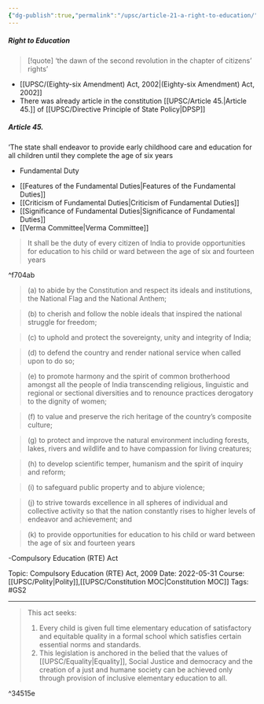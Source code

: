 ```yaml
---
{"dg-publish":true,"permalink":"/upsc/article-21-a-right-to-education/","dgHomeLink":true,"dgPassFrontmatter":false}
---
```


##### Right to Education

>[!quote]
>‘the dawn of the second revolution in the chapter of citizens’ rights’
- [[UPSC/(Eighty-six Amendment) Act, 2002|(Eighty-six Amendment) Act, 2002]]
- There was already article in the constitution [[UPSC/Article 45.|Article 45.]] of [[UPSC/Directive Principle of State Policy|DPSP]]

<div class="transclusion internal-embed is-loaded"><div class="markdown-embed">

<div class="markdown-embed-title">



</div>


##### Article 45.
‘The state shall endeavor to provide early childhood care and education for all children until they complete the age of six years

</div></div>

- Fundamental Duty 
<div class="transclusion internal-embed is-loaded"><div class="markdown-embed">

<div class="markdown-embed-title">



</div>




- [[Features of the Fundamental Duties|Features of the Fundamental Duties]]
- [[Criticism of Fundamental Duties|Criticism of Fundamental Duties]]
- [[Significance of Fundamental Duties|Significance of Fundamental Duties]]
- [[Verma Committee|Verma Committee]]


> It shall be the duty of every citizen of India to provide opportunities for education to his child or ward between the age of six and fourteen years

^f704ab

>(a) to abide by the Constitution and respect its ideals and
institutions, the National Flag and the National Anthem;

>(b) to cherish and follow the noble ideals that inspired the
national struggle for freedom;

>(c) to uphold and protect the sovereignty, unity and integrity of
India;

>(d) to defend the country and render national service when
called upon to do so;

>(e) to promote harmony and the spirit of common brotherhood
amongst all the people of India transcending religious,
linguistic and regional or sectional diversities and to
renounce practices derogatory to the dignity of women;

>(f) to value and preserve the rich heritage of the country’s
composite culture;

>(g) to protect and improve the natural environment including
forests, lakes, rivers and wildlife and to have compassion for
living creatures;

>(h) to develop scientific temper, humanism and the spirit of
inquiry and reform;

>(i) to safeguard public property and to abjure violence;

>(j) to strive towards excellence in all spheres of individual and
collective activity so that the nation constantly rises to higher
levels of endeavor and achievement; and

>(k) to provide opportunities for education to his child or ward
between the age of six and fourteen years

</div></div>

-Compulsory Education (RTE) Act 
<div class="transclusion internal-embed is-loaded"><div class="markdown-embed">

<div class="markdown-embed-title">



</div>


Topic: Compulsory Education (RTE) Act, 2009
Date: 2022-05-31
Course: [[UPSC/Polity|Polity]],[[UPSC/Constitution MOC|Constitution MOC]]
Tags: #GS2 

---

> This act seeks: 
> 1. Every child is given full time elementary education of satisfactory and equitable quality in a formal school which satisfies certain essential norms and standards. 
> 2. This legislation is anchored in the belied that the values of [[UPSC/Equality|Equality]], Social Justice and democracy and the creation of a just and humane society can be achieved only through provision of inclusive elementary education to all. 

^34515e





</div></div>

